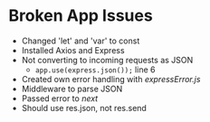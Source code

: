 # Broken App Issues
- Changed 'let' and 'var' to const
- Installed Axios and Express
- Not converting to incoming requests as JSON
    - `app.use(express.json());` line 6
- Created own error handling with *expressError.js*
- Middleware to parse JSON
- Passed error to *next*
- Should use res.json, not res.send

